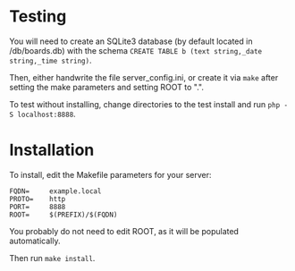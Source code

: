 # Testing

You will need to create an SQLite3 database (by default located in <ROOT>/db/boards.db) with the schema `CREATE TABLE b (text string,_date string,_time string)`.

Then, either handwrite the file server_config.ini, or create it via `make` after setting the make parameters and setting ROOT to ".".

To test without installing, change directories to the test install and run `php -S localhost:8888`.

# Installation

To install, edit the Makefile parameters for your server:

	FQDN=     example.local
	PROTO=    http
	PORT=     8888
	ROOT=     $(PREFIX)/$(FQDN)

You probably do not need to edit ROOT, as it will be populated automatically.

Then run `make install`.
